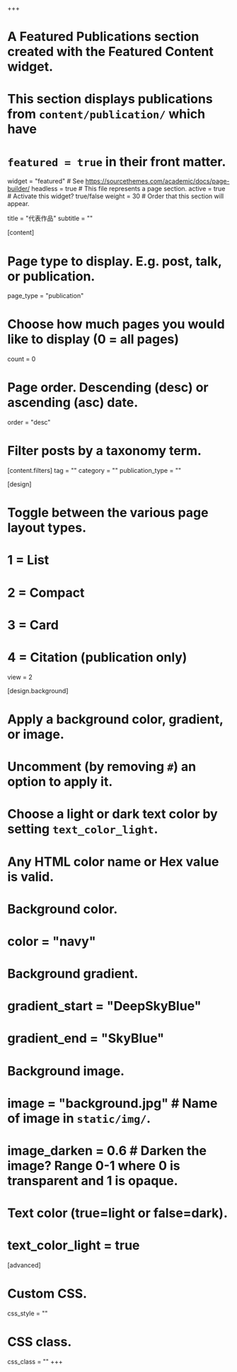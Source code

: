 +++
# A Featured Publications section created with the Featured Content widget.
# This section displays publications from `content/publication/` which have
# `featured = true` in their front matter.

widget = "featured"  # See https://sourcethemes.com/academic/docs/page-builder/
headless = true  # This file represents a page section.
active = true  # Activate this widget? true/false
weight = 30  # Order that this section will appear.

title = "代表作品"
subtitle = ""

[content]
# Page type to display. E.g. post, talk, or publication.
page_type = "publication"
  
# Choose how much pages you would like to display (0 = all pages)
count = 0

# Page order. Descending (desc) or ascending (asc) date.
order = "desc"

# Filter posts by a taxonomy term.
[content.filters]
    tag = ""
    category = ""
    publication_type = ""
  
[design]
# Toggle between the various page layout types.
#   1 = List
#   2 = Compact
#   3 = Card
#   4 = Citation (publication only)
view = 2
  
[design.background]
# Apply a background color, gradient, or image.
#   Uncomment (by removing `#`) an option to apply it.
#   Choose a light or dark text color by setting `text_color_light`.
#   Any HTML color name or Hex value is valid.
  
# Background color.
# color = "navy"
  
# Background gradient.
# gradient_start = "DeepSkyBlue"
# gradient_end = "SkyBlue"
  
# Background image.
# image = "background.jpg"  # Name of image in `static/img/`.
# image_darken = 0.6  # Darken the image? Range 0-1 where 0 is transparent and 1 is opaque.

# Text color (true=light or false=dark).
# text_color_light = true  
  
[advanced]
# Custom CSS. 
css_style = ""
 
# CSS class.
css_class = ""
+++
